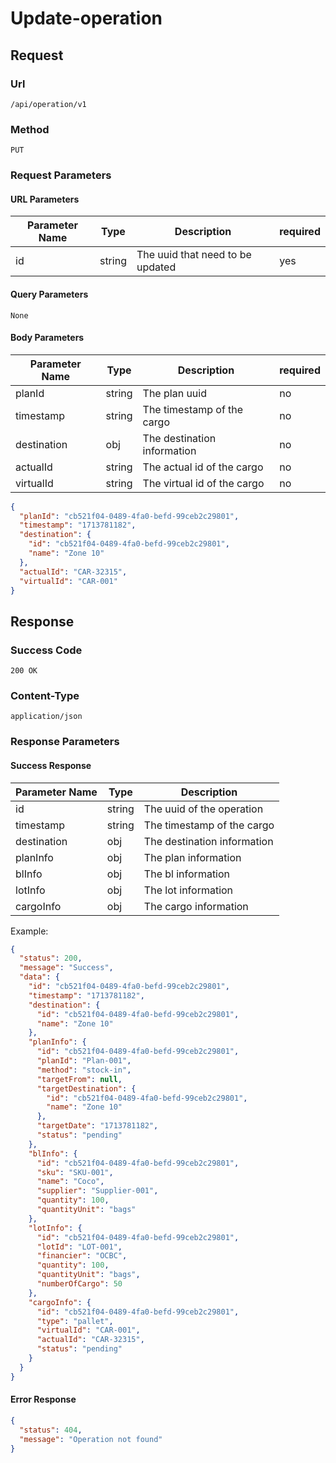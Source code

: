 # Update-operation

## Request

### Url

`/api/operation/v1`

### Method

`PUT`

### Request Parameters

#### URL Parameters

| Parameter Name | Type   | Description                      | required |
|----------------|--------|----------------------------------|----------|
| id             | string | The uuid that need to be updated | yes      |

#### Query Parameters

`None`

#### Body Parameters

| Parameter Name | Type   | Description                 | required |
|----------------|--------|-----------------------------|----------|
| planId         | string | The plan uuid               | no       |
| timestamp      | string | The timestamp of the cargo  | no       |
| destination    | obj    | The destination information | no       |
| actualId       | string | The actual id of the cargo  | no       |
| virtualId      | string | The virtual id of the cargo | no       |

```json
{
  "planId": "cb521f04-0489-4fa0-befd-99ceb2c29801",
  "timestamp": "1713781182",
  "destination": {
    "id": "cb521f04-0489-4fa0-befd-99ceb2c29801",
    "name": "Zone 10"
  },
  "actualId": "CAR-32315",
  "virtualId": "CAR-001"
}
```

## Response

### Success Code

`200 OK`

### Content-Type

`application/json`

### Response Parameters

#### Success Response

| Parameter Name | Type   | Description                 |
|----------------|--------|-----------------------------|
| id             | string | The uuid of the operation   |
| timestamp      | string | The timestamp of the cargo  |
| destination    | obj    | The destination information |
| planInfo       | obj    | The plan information        |
| blInfo         | obj    | The bl information          |
| lotInfo        | obj    | The lot information         |
| cargoInfo      | obj    | The cargo information       |

Example:

```json
{
  "status": 200,
  "message": "Success",
  "data": {
    "id": "cb521f04-0489-4fa0-befd-99ceb2c29801",
    "timestamp": "1713781182",
    "destination": {
      "id": "cb521f04-0489-4fa0-befd-99ceb2c29801",
      "name": "Zone 10"
    },
    "planInfo": {
      "id": "cb521f04-0489-4fa0-befd-99ceb2c29801",
      "planId": "Plan-001",
      "method": "stock-in",
      "targetFrom": null,
      "targetDestination": {
        "id": "cb521f04-0489-4fa0-befd-99ceb2c29801",
        "name": "Zone 10"
      },
      "targetDate": "1713781182",
      "status": "pending"
    },
    "blInfo": {
      "id": "cb521f04-0489-4fa0-befd-99ceb2c29801",
      "sku": "SKU-001",
      "name": "Coco",
      "supplier": "Supplier-001",
      "quantity": 100,
      "quantityUnit": "bags"
    },
    "lotInfo": {
      "id": "cb521f04-0489-4fa0-befd-99ceb2c29801",
      "lotId": "LOT-001",
      "financier": "OCBC",
      "quantity": 100,
      "quantityUnit": "bags",
      "numberOfCargo": 50
    },
    "cargoInfo": {
      "id": "cb521f04-0489-4fa0-befd-99ceb2c29801",
      "type": "pallet",
      "virtualId": "CAR-001",
      "actualId": "CAR-32315",
      "status": "pending"
    }
  }
}

```

#### Error Response

```json
{
  "status": 404,
  "message": "Operation not found"
}
```